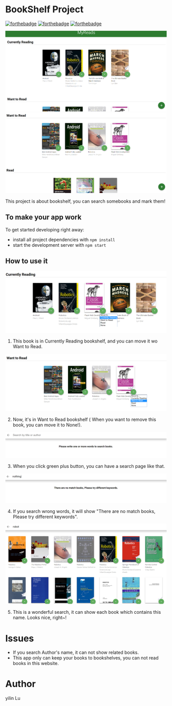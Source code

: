 # BookShelf Project

[![forthebadge](https://forthebadge.com/images/badges/made-with-javascript.svg)](https://forthebadge.com)
[![forthebadge](https://forthebadge.com/images/badges/ages-12.svg)](https://forthebadge.com)
[![forthebadge](https://forthebadge.com/images/badges/built-with-love.svg)](https://forthebadge.com)

![Img](https://github.com/QA0w0AQ/reactnd-project-myreads-starter/blob/master/reademeImg/%E5%BE%AE%E4%BF%A1%E6%88%AA%E5%9B%BE_20180622131237.png)
![Img](https://github.com/QA0w0AQ/reactnd-project-myreads-starter/blob/master/reademeImg/%E5%BE%AE%E4%BF%A1%E6%88%AA%E5%9B%BE_20180622131314.png)

This project is about bookshelf, you can search somebooks and mark them!

## To make your app work

To get started developing right away:

* install all project dependencies with `npm install`
* start the development server with `npm start`

## How to use it

![Img](https://github.com/QA0w0AQ/reactnd-project-myreads-starter/blob/master/reademeImg/%E5%BE%AE%E4%BF%A1%E6%88%AA%E5%9B%BE_20180622124718.png)

1. This book is in Currently Reading bookshelf, and you can move it wo Want to Read.

![Img](https://github.com/QA0w0AQ/reactnd-project-myreads-starter/blob/master/reademeImg/%E5%BE%AE%E4%BF%A1%E6%88%AA%E5%9B%BE_20180622124752.png)

2. Now, it's in Want to Read bookshelf ( When you want to remove this book, you can move it to None!).

![Img](https://github.com/QA0w0AQ/reactnd-project-myreads-starter/blob/master/reademeImg/%E5%BE%AE%E4%BF%A1%E6%88%AA%E5%9B%BE_20180622125025.png)

3. When you click green plus button, you can have a search page like that.

![Img](https://github.com/QA0w0AQ/reactnd-project-myreads-starter/blob/master/reademeImg/%E5%BE%AE%E4%BF%A1%E6%88%AA%E5%9B%BE_20180622125041.png)

4. If you search wrong words, it will show "There are no match books, Please try different keywords".

![Img](https://github.com/QA0w0AQ/reactnd-project-myreads-starter/blob/master/reademeImg/%E5%BE%AE%E4%BF%A1%E6%88%AA%E5%9B%BE_20180622125103.png)

5. This is a wonderful search, it can show each book which contains this name. Looks nice, right~!

# Issues
* If you search Author's name, it can not show related books.
* This app only can keep your books to bookshelves, you can not read books in this website.

# Author
yilin Lu
